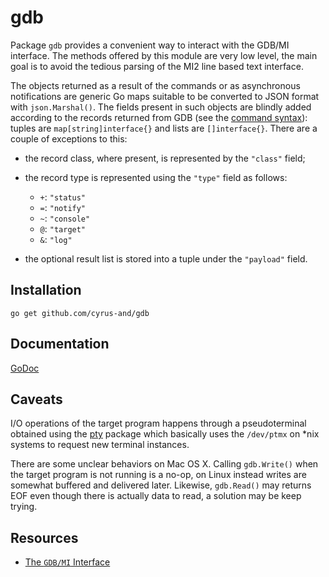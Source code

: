 gdb
===

Package `gdb` provides a convenient way to interact with the GDB/MI interface. The
methods offered by this module are very low level, the main goal is to avoid the
tedious parsing of the MI2 line based text interface.

The objects returned as a result of the commands or as asynchronous
notifications are generic Go maps suitable to be converted to JSON format with
`json.Marshal()`. The fields present in such objects are blindly added
according to the records returned from GDB (see the
[command syntax][mi2-syntax]): tuples are `map[string]interface{}` and lists are
`[]interface{}`. There are a couple of exceptions to this:

- the record class, where present, is represented by the `"class"` field;

- the record type is represented using the `"type"` field as follows:
    - `+`: `"status"`
    - `=`: `"notify"`
    - `~`: `"console"`
    - `@`: `"target"`
    - `&`: `"log"`

- the optional result list is stored into a tuple under the `"payload"` field.

Installation
------------

    go get github.com/cyrus-and/gdb

Documentation
-------------

[GoDoc][godoc]

Caveats
-------

I/O operations of the target program happens through a pseudoterminal obtained
using the [pty][pty] package which basically uses the `/dev/ptmx` on *nix
systems to request new terminal instances.

There are some unclear behaviors on Mac OS X. Calling `gdb.Write()` when the
target program is not running is a no-op, on Linux instead writes are somewhat
buffered and delivered later. Likewise, `gdb.Read()` may returns EOF even though
there is actually data to read, a solution may be keep trying.

Resources
---------

- [The `GDB/MI` Interface][gdb-mi]

[mi2-syntax]: https://sourceware.org/gdb/onlinedocs/gdb/GDB_002fMI-Output-Syntax.html
[godoc]: https://godoc.org/github.com/cyrus-and/gdb
[pty]: https://github.com/kr/pty
[gdb-mi]: https://sourceware.org/gdb/onlinedocs/gdb/GDB_002fMI.html
